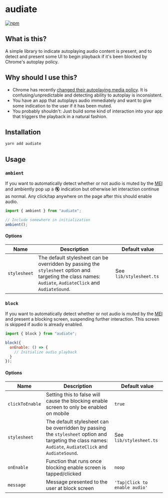 # audiate

[![npm](https://img.shields.io/npm/v/audiate)](https://www.npmjs.com/package/audiate)

## What is this?

A simple library to indicate autoplaying audio content is present, and to detect and present some UI to begin playback if it's been blocked by Chrome's autoplay policy.

## Why should I use this?

- Chrome has recently [changed their autoplaying media policy](https://developers.google.com/web/updates/2017/09/autoplay-policy-changes). It is confusing/unpredictable and detecting ability to autoplay is inconsistent.
- You have an app that autoplays audio immediately and want to give some indication to the user if it has been muted.
- You probably shouldn't: Just build some kind of interaction into your app that triggers the playback in a natural fashion.

## Installation

```bash
yarn add audiate
```

## Usage

### `ambient`

If you want to automatically detect whether or not audio is muted by the [MEI](https://developers.google.com/web/updates/2017/09/autoplay-policy-changes) and ambiently pop up a 🔇 indication but otherwise let interaction continue as normal. Any click/tap anywhere on the page after this should enable audio.

```javascript
import { ambient } from "audiate";

// Include somewhere in initialization
ambient();
```

#### Options

| Name         | Description                                                                                                                                              | Default value           |
| ------------ | -------------------------------------------------------------------------------------------------------------------------------------------------------- | ----------------------- |
| `stylesheet` | The default stylesheet can be overridden by passing the `stylesheet` option and targeting the class names: `Audiate`, `AudiateClick` and `AudiateSound`. | See `lib/stylesheet.ts` |

### `block`

If you want to automatically detect whether or not audio is muted by the [MEI](https://developers.google.com/web/updates/2017/09/autoplay-policy-changes) and present a blocking screen, suspending further interaction. This screen is skipped if audio is already enabled.

```javascript
import { block } from "audiate";

block({
  onEnable: () => {
    // Initialize audio playback
  }
});
```

#### Options

| Name            | Description                                                                                                                                              | Default value                  |
| --------------- | -------------------------------------------------------------------------------------------------------------------------------------------------------- | ------------------------------ |
| `clickToEnable` | Setting this to false will cause the blocking enable screen to only be enabled on mobile                                                                 | `true`                         |
| `stylesheet`    | The default stylesheet can be overridden by passing the `stylesheet` option and targeting the class names: `Audiate`, `AudiateClick` and `AudiateSound`. | See `lib/stylesheet.ts`        |
| `onEnable`      | Function that runs once blocking enable screen is tapped/clicked                                                                                         | `noop`                         |
| `message`       | Message presented to the user at block screen                                                                                                            | `'Tap\|Click to enable audio'` |
